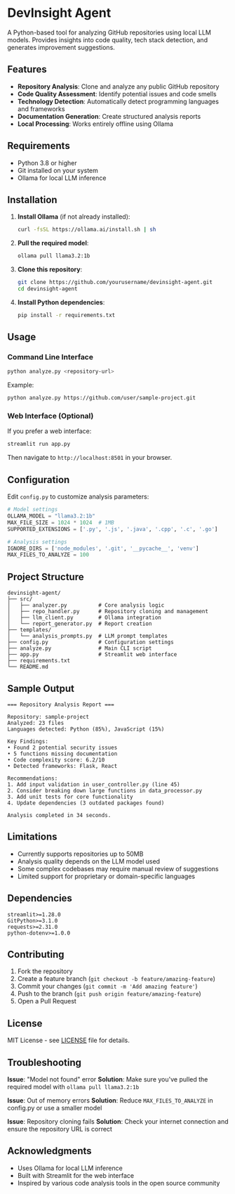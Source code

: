 # DevInsight Agent

A Python-based tool for analyzing GitHub repositories using local LLM models. Provides insights into code quality, tech stack detection, and generates improvement suggestions.

## Features

- **Repository Analysis**: Clone and analyze any public GitHub repository
- **Code Quality Assessment**: Identify potential issues and code smells
- **Technology Detection**: Automatically detect programming languages and frameworks
- **Documentation Generation**: Create structured analysis reports
- **Local Processing**: Works entirely offline using Ollama

## Requirements

- Python 3.8 or higher
- Git installed on your system
- Ollama for local LLM inference

## Installation

1. **Install Ollama** (if not already installed):
   ```bash
   curl -fsSL https://ollama.ai/install.sh | sh
   ```

2. **Pull the required model**:
   ```bash
   ollama pull llama3.2:1b
   ```

3. **Clone this repository**:
   ```bash
   git clone https://github.com/yourusername/devinsight-agent.git
   cd devinsight-agent
   ```

4. **Install Python dependencies**:
   ```bash
   pip install -r requirements.txt
   ```

## Usage

### Command Line Interface

```bash
python analyze.py <repository-url>
```

Example:
```bash
python analyze.py https://github.com/user/sample-project.git
```

### Web Interface (Optional)

If you prefer a web interface:

```bash
streamlit run app.py
```

Then navigate to `http://localhost:8501` in your browser.

## Configuration

Edit `config.py` to customize analysis parameters:

```python
# Model settings
OLLAMA_MODEL = "llama3.2:1b"
MAX_FILE_SIZE = 1024 * 1024  # 1MB
SUPPORTED_EXTENSIONS = ['.py', '.js', '.java', '.cpp', '.c', '.go']

# Analysis settings
IGNORE_DIRS = ['node_modules', '.git', '__pycache__', 'venv']
MAX_FILES_TO_ANALYZE = 100
```

## Project Structure

```
devinsight-agent/
├── src/
│   ├── analyzer.py          # Core analysis logic
│   ├── repo_handler.py      # Repository cloning and management
│   ├── llm_client.py        # Ollama integration
│   └── report_generator.py  # Report creation
├── templates/
│   └── analysis_prompts.py  # LLM prompt templates
├── config.py                # Configuration settings
├── analyze.py               # Main CLI script
├── app.py                   # Streamlit web interface
├── requirements.txt
└── README.md
```

## Sample Output

```
=== Repository Analysis Report ===

Repository: sample-project
Analyzed: 23 files
Languages detected: Python (85%), JavaScript (15%)

Key Findings:
• Found 2 potential security issues
• 5 functions missing documentation
• Code complexity score: 6.2/10
• Detected frameworks: Flask, React

Recommendations:
1. Add input validation in user_controller.py (line 45)
2. Consider breaking down large functions in data_processor.py
3. Add unit tests for core functionality
4. Update dependencies (3 outdated packages found)

Analysis completed in 34 seconds.
```

## Limitations

- Currently supports repositories up to 50MB
- Analysis quality depends on the LLM model used
- Some complex codebases may require manual review of suggestions
- Limited support for proprietary or domain-specific languages

## Dependencies

```
streamlit>=1.28.0
GitPython>=3.1.0
requests>=2.31.0
python-dotenv>=1.0.0
```

## Contributing

1. Fork the repository
2. Create a feature branch (`git checkout -b feature/amazing-feature`)
3. Commit your changes (`git commit -m 'Add amazing feature'`)
4. Push to the branch (`git push origin feature/amazing-feature`)
5. Open a Pull Request

## License

MIT License - see [LICENSE](LICENSE) file for details.

## Troubleshooting

**Issue**: "Model not found" error
**Solution**: Make sure you've pulled the required model with `ollama pull llama3.2:1b`

**Issue**: Out of memory errors
**Solution**: Reduce `MAX_FILES_TO_ANALYZE` in config.py or use a smaller model

**Issue**: Repository cloning fails
**Solution**: Check your internet connection and ensure the repository URL is correct

## Acknowledgments

- Uses Ollama for local LLM inference
- Built with Streamlit for the web interface
- Inspired by various code analysis tools in the open source community
